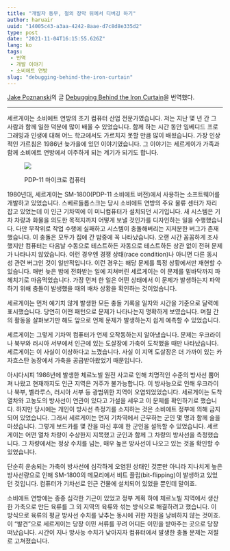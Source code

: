 ```yaml
---
title: "개발자 동무, 철의 장막 뒤에서 디버깅 하기"
author: haruair
uuid: "14005c43-a3aa-4242-8aae-d7c8d8e335d2"
type: post
date: "2021-11-04T16:15:55.626Z"
lang: ko
tags:
 - 번역
 - 개발 이야기
 - 소비에트 연방
slug: "debugging-behind-the-iron-curtain"
---
```


[Jake Poznanski](https://www.jakepoz.com/)의 글 [Debugging Behind the Iron Curtain](https://www.jakepoz.com/debugging-behind-the-iron-curtain/)을 번역했다.

---

세르게이는 소비에트 연방의 초기 컴퓨터 산업 전문가였습니다. 저는 지난 몇 년 간 그 사람과 함께 일한 덕분에 많이 배울 수 있었습니다. 함께 하는 시간 동안 임베디드 프로그래밍과 인생에 대해 어느 학교에서도 가르치지 못할 만큼 많이 배웠습니다. 가장 인상적인 가르침은 1986년 늦가을에 있던 이야기였습니다. 그 이야기는 세르게이가 가족과 함께 소비에트 연방에서 이주하게 되는 계기가 되기도 합니다. 

<figure>

![](https://www.olddec.nl/Thanks-41-Years/pdp11-20.jpg)

<figcaption>PDP-11 마이크로 컴퓨터</figcaption>
</figure>

1980년대, 세르게이는 SM-1800(PDP-11 소비에트 버전)에서 사용하는 소프트웨어를 개발하고 있었습니다. 스베르들롭스크는 당시 소비에트 연방의 주요 물류 센터가 자리 잡고 있었는데 이 인근 기차역에 이 미니컴퓨터가 설치되던 시기입니다. 새 시스템은 기차 차량과 화물을 의도한 목적지까지 어떻게 보낼 것인가를 디자인하는 일을 수행했습니다. 다만 무작위로 작업 수행에 실패하고 시스템이 충돌해버리는 지저분한 버그가 존재했습니다. 이 충돌은 모두가 집에 간 밤중에 꼭 나타났습니다. 오랜 시간 꼼꼼하게 조사했지만 컴퓨터는 다음날 수동으로 테스트하든 자동으로 테스트하든 상관 없이 전혀 문제가 나타나지 않았습니다. 이런 경우엔 경쟁 상태(race condition)나 아니면 다른 동시성 관련 버그인 것이 일반적입니다. 이런 경우는 해당 문제를 특정 상황에서만 재현할 수 있습니다. 매번 늦은 밤에 전화받는 일에 지쳐버린 세르게이는 이 문제를 밑바닥까지 파헤치기로 마음먹었습니다. 가장 먼저 한 일은 어떤 상태에서 이 문제가 발생하는지 파악하기 위해 충돌이 발생했을 때의 배차 상황을 확인하는 것이었습니다.

세르게이는 먼저 예기치 않게 발생한 모든 충돌 기록을 일자와 시간을 기준으로 달력에 표시했습니다. 당연히 어떤 패턴으로 문제가 나타나는지 명확하게 보였습니다. 며칠 간의 활동을 살펴보기만 해도 앞으로 언제 문제가 발생하는지 쉽게 예측할 수 있었습니다.

세르게이는 그렇게 기차역 컴퓨터가 언제 오작동하는지 알아냈습니다. 문제는 우크라이나 북부와 러시아 서부에서 인근에 있는 도살장에 가축이 도착했을 때만 나타났습니다. 세르게이는 이 사실이 이상하다고 느꼈습니다. 사실 이 지역 도살장은 더 가까이 있는 카자흐스탄 농장에서 가축을 공급받아왔었기 때문입니다. 

아시다시피 1986년에 발생한 체르노빌 원전 사고로 인해 치명적인 수준의 방사선 뿜어져 나왔고 현재까지도 인근 지역은 거주가 불가능합니다. 이 방사능으로 인해 우크라이나 북부, 벨라루스, 러시아 서부 등 광범위한 지역이 오염되었었습니다. 세르게이는 도착 열차와 고농도의 방사선이 연관이 있다고 가설을 세우고 이 문제를 확인하기로 했습니다. 하지만 당시에는 개인이 방사선 측정기를 소지하는 것은 소비에트 정부에 의해 금지되어 있었습니다. 그래서 세르게이는 먼저 기차역에서 근무하는 군인 몇 명과 함께 술을 마셨습니다. 그렇게 보드카를 몇 잔을 마신 후에 한 군인을 설득할 수 있었습니다. 세르게이는 어떤 열차 차량이 수상한지 지목했고 군인과 함께 그 차량의 방사선을 측정했습니다. 그 차량에서는 정상 수치를 넘는, 매우 높은 방사선이 나오고 있는 것을 확인할 수 있었습니다.

단순히 운송되는 가축이 방사선에 심각하게 오염된 상태인 것뿐만 아니라 지나치게 높은 방사선량으로 인해 SM-1800의 메모리에서 비트 플립(bit-flipping)이 발생하고 있었던 것입니다. 컴퓨터가 기차선로 인근 건물에 설치되어 있었을 뿐인데 말이죠.

소비에트 연방에는 종종 심각한 기근이 있었고 정부 계획 하에 체르노빌 지역에서 생산한 가축으로 만든 육류를 그 외 지역의 육류와 섞는 방식으로 해결하려고 했습니다. 이 방식으로 육류의 평균 방사선 수치를 낮추는 동시에 귀한 자원을 낭비하지 않는 것이죠. 이 “발견”으로 세르게이는 당장 이민 서류를 꾸려 어디든 이민을 받아주는 곳으로 당장 떠났습니다. 시간이 지나 방사능 수치가 낮아지자 컴퓨터에서 발생한 충돌 문제는 저절로 고쳐졌습니다.
